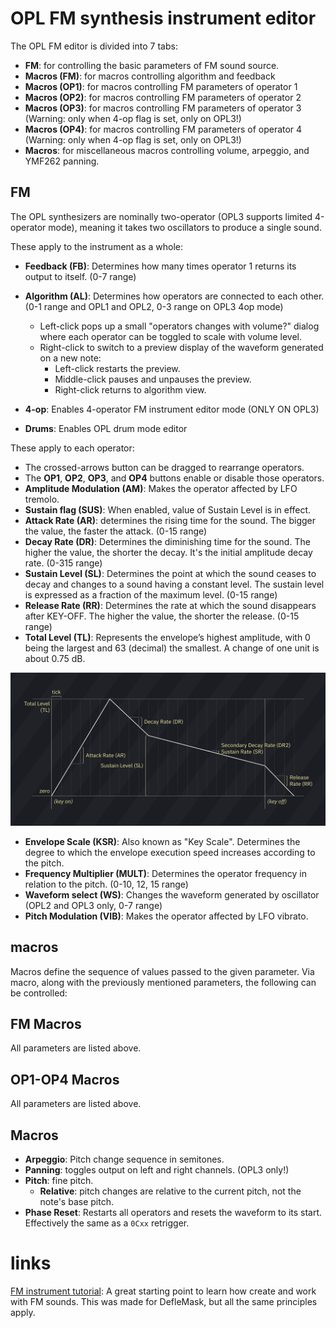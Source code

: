 # OPL FM synthesis instrument editor

The OPL FM editor is divided into 7 tabs:

- **FM**: for controlling the basic parameters of FM sound source.
- **Macros (FM)**: for macros controlling algorithm and feedback
- **Macros (OP1)**: for macros controlling FM parameters of operator 1
- **Macros (OP2)**: for macros controlling FM parameters of operator 2
- **Macros (OP3)**: for macros controlling FM parameters of operator 3 (Warning: only when 4-op flag is set, only on OPL3!)
- **Macros (OP4)**: for macros controlling FM parameters of operator 4 (Warning: only when 4-op flag is set, only on OPL3!)
- **Macros**: for miscellaneous macros controlling volume, arpeggio, and YMF262 panning.

## FM

The OPL synthesizers are nominally two-operator (OPL3 supports limited 4-operator mode), meaning it takes two oscillators to produce a single sound.

These apply to the instrument as a whole:
- **Feedback (FB)**: Determines how many times operator 1 returns its output to itself. (0-7 range)
- **Algorithm (AL)**: Determines how operators are connected to each other. (0-1 range and OPL1 and OPL2, 0-3 range on OPL3 4op mode)
  - Left-click pops up a small "operators changes with volume?" dialog where each operator can be toggled to scale with volume level.
  - Right-click to switch to a preview display of the waveform generated on a new note:
    - Left-click restarts the preview.
    - Middle-click pauses and unpauses the preview.
    - Right-click returns to algorithm view.

- **4-op**: Enables 4-operator FM instrument editor mode (ONLY ON OPL3)
- **Drums**: Enables OPL drum mode editor

These apply to each operator:
- The crossed-arrows button can be dragged to rearrange operators.
- The **OP1**, **OP2**, **OP3**, and **OP4** buttons enable or disable those operators.
- **Amplitude Modulation (AM)**: Makes the operator affected by LFO tremolo.
- **Sustain flag (SUS)**: When enabled, value of Sustain Level is in effect.
- **Attack Rate (AR)**: determines the rising time for the sound. The bigger the value, the faster the attack. (0-15 range)
- **Decay Rate (DR)**: Determines the diminishing time for the sound. The higher the value, the shorter the decay. It's the initial amplitude decay rate. (0-315 range)
- **Sustain Level (SL)**: Determines the point at which the sound ceases to decay and changes to a sound having a constant level. The sustain level is expressed as a fraction of the maximum level. (0-15 range)
- **Release Rate (RR)**: Determines the rate at which the sound disappears after KEY-OFF. The higher the value, the shorter the release. (0-15 range)
- **Total Level (TL)**: Represents the envelope’s highest amplitude, with 0 being the largest and 63 (decimal) the smallest. A change of one unit is about 0.75 dB.

![FM ADSR chart](FM-ADSRchart.png)

- **Envelope Scale (KSR)**: Also known as "Key Scale". Determines the degree to which the envelope execution speed increases according to the pitch.
- **Frequency Multiplier (MULT)**: Determines the operator frequency in relation to the pitch. (0-10, 12, 15 range)
- **Waveform select (WS)**: Changes the waveform generated by oscillator (OPL2 and OPL3 only, 0-7 range)
- **Pitch Modulation (VIB)**: Makes the operator affected by LFO vibrato.

## macros

Macros define the sequence of values passed to the given parameter. Via macro, along with the previously mentioned parameters, the following can be controlled:

## FM Macros

All parameters are listed above.

## OP1-OP4 Macros

All parameters are listed above.

## Macros

- **Arpeggio**: Pitch change sequence in semitones.
- **Panning**: toggles output on left and right channels. (OPL3 only!)
- **Pitch**: fine pitch.
  - **Relative**: pitch changes are relative to the current pitch, not the note's base pitch.
- **Phase Reset**: Restarts all operators and resets the waveform to its start. Effectively the same as a `0Cxx` retrigger.


# links

[FM instrument tutorial](https://www.youtube.com/watch?v=wS8edjurjDw): A great starting point to learn how create and work with FM sounds. This was made for DefleMask, but all the same principles apply.
